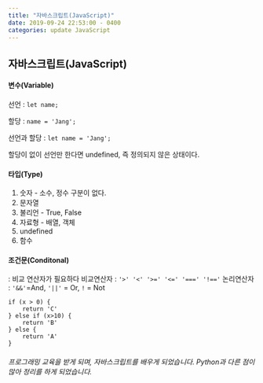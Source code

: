 ```yaml
---
title: "자바스크립트(JavaScript)"
date: 2019-09-24 22:53:00 - 0400
categories: update JavaScript
---
```



## 자바스크립트(JavaScript)

#### 변수(Variable)
선언 : `let name;`

할당 : `name = 'Jang';`

선언과 할당 : `let name = 'Jang';`

할당이 없이 선언만 한다면 undefined, 즉 정의되지 않은 상태이다.


#### 타입(Type)
1. 숫자 - 소수, 정수 구분이 없다.
2. 문자열
3. 불리언 - True, False
4. 자료형 - 배열, 객체
5. undefined
6. 함수

#### 조건문(Conditonal)
: 비교 연산자가 필요하다
비교연산자 : `'>' '<' '>=' '<=' '===' '!=='`
논리연산자 : `'&&'`=And,   `'||'` = Or, `!` = Not
```
if (x > 0) {
	return 'C'
} else if (x>10) {
	return 'B'
} else {
	return 'A'
}
```

###### 프로그래밍 교육을 받게 되며, 자바스크립트를 배우게 되었습니다. Python과 다른 점이 많아 정리를 하게 되었습니다.
